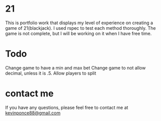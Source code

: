# 21
This is portfolio work that displays my level of experience on creating a game of 21(blackjack). I used rspec to test each method thoroughly. The game is not complete, but I will be working on it when I have free time.

# Todo
Change game to have a min and max bet
Change game to not allow decimal, unless it is .5.
Allow players to split

# contact me
If you have any questions, please feel free to contact me at kevinponce88@gmail.com
